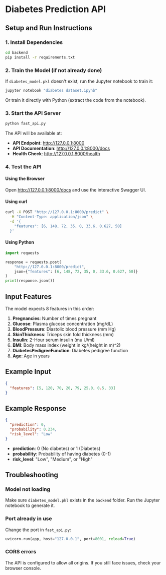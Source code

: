 # Diabetes Prediction API

## Setup and Run Instructions

### 1. Install Dependencies

```bash
cd backend
pip install -r requirements.txt
```

### 2. Train the Model (if not already done)

If `diabetes_model.pkl` doesn't exist, run the Jupyter notebook to train it:

```bash
jupyter notebook "diabetes dataset.ipynb"
```

Or train it directly with Python (extract the code from the notebook).

### 3. Start the API Server

```bash
python fast_api.py
```

The API will be available at:
- **API Endpoint**: http://127.0.0.1:8000
- **API Documentation**: http://127.0.0.1:8000/docs
- **Health Check**: http://127.0.0.1:8000/health

### 4. Test the API

#### Using the Browser
Open http://127.0.0.1:8000/docs and use the interactive Swagger UI.

#### Using curl
```bash
curl -X POST "http://127.0.0.1:8000/predict" \
  -H "Content-Type: application/json" \
  -d '{
    "features": [6, 148, 72, 35, 0, 33.6, 0.627, 50]
  }'
```

#### Using Python
```python
import requests

response = requests.post(
    "http://127.0.0.1:8000/predict",
    json={"features": [6, 148, 72, 35, 0, 33.6, 0.627, 50]}
)
print(response.json())
```

## Input Features

The model expects 8 features in this order:

1. **Pregnancies**: Number of times pregnant
2. **Glucose**: Plasma glucose concentration (mg/dL)
3. **BloodPressure**: Diastolic blood pressure (mm Hg)
4. **SkinThickness**: Triceps skin fold thickness (mm)
5. **Insulin**: 2-Hour serum insulin (mu U/ml)
6. **BMI**: Body mass index (weight in kg/(height in m)^2)
7. **DiabetesPedigreeFunction**: Diabetes pedigree function
8. **Age**: Age in years

## Example Input

```json
{
  "features": [5, 120, 70, 20, 79, 25.0, 0.5, 33]
}
```

## Example Response

```json
{
  "prediction": 0,
  "probability": 0.234,
  "risk_level": "Low"
}
```

- **prediction**: 0 (No diabetes) or 1 (Diabetes)
- **probability**: Probability of having diabetes (0-1)
- **risk_level**: "Low", "Medium", or "High"

## Troubleshooting

### Model not loading
Make sure `diabetes_model.pkl` exists in the `backend` folder. Run the Jupyter notebook to generate it.

### Port already in use
Change the port in `fast_api.py`:
```python
uvicorn.run(app, host="127.0.0.1", port=8001, reload=True)
```

### CORS errors
The API is configured to allow all origins. If you still face issues, check your browser console.
